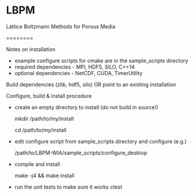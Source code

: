 LBPM
========

Lattice Boltzmann Methods for Porous Media

========

Notes on installation

* example configure scripts for cmake are in the sample_scripts directory
* required dependencies - MPI, HDF5, SILO, C++14
* optional dependencies - NetCDF, CUDA, TimerUtility


Build dependencies (zlib, hdf5, silo) OR point to an existing installation

Configure, build & install procedure
* create an empty directory to install (do not build in source!)

   mkdir /path/to/my/install

   cd /path/to/my/install

* edit configure script from sample_scripts directory and configure (e.g.)

   /path/to/LBPM-WIA/sample_scripts/configure_desktop 

* compile and install

   make -j4 && make install

* run the unit tests to make sure it works
   ctest
